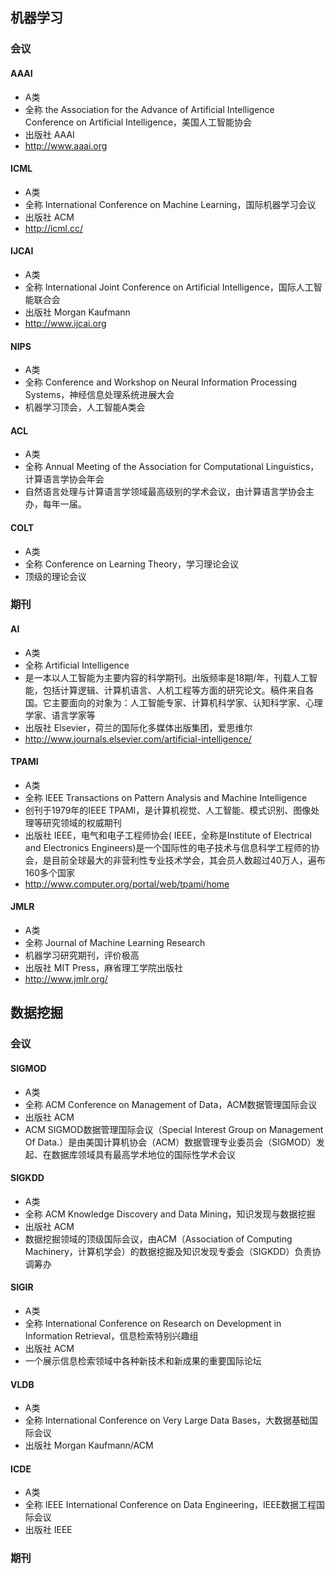 ## 机器学习

### 会议

#### AAAI

* A类
* 全称  the Association for the Advance of Artificial Intelligence Conference on Artificial Intelligence，美国人工智能协会
* 出版社 AAAI
* http://www.aaai.org

#### ICML

* A类
* 全称 International Conference on Machine 
Learning，国际机器学习会议
* 出版社 ACM
* http://icml.cc/

#### IJCAI

* A类
* 全称 International Joint Conference on Artificial
Intelligence，国际人工智能联合会
* 出版社 Morgan Kaufmann
* http://www.ijcai.org

#### NIPS

* A类
* 全称 Conference and Workshop on Neural Information Processing Systems，神经信息处理系统进展大会
* 机器学习顶会，人工智能A类会

#### ACL
* A类
* 全称 Annual Meeting of the Association for 
Computational Linguistics，计算语言学协会年会
* 自然语言处理与计算语言学领域最高级别的学术会议，由计算语言学协会主办，每年一届。

#### COLT
* A类
* 全称 Conference on Learning Theory，学习理论会议
* 顶级的理论会议


### 期刊

#### AI

* A类
* 全称 Artificial Intelligence
* 是一本以人工智能为主要内容的科学期刊。出版频率是18期/年，刊载人工智能，包括计算逻辑、计算机语言、人机工程等方面的研究论文。稿件来自各国。它主要面向的对象为：人工智能专家、计算机科学家、认知科学家、心理学家、语言学家等
* 出版社 Elsevier，荷兰的国际化多媒体出版集团，爱思维尔
* http://www.journals.elsevier.com/artificial-intelligence/

#### TPAMI

* A类
* 全称 IEEE Transactions on Pattern Analysis and Machine Intelligence
* 创刊于1979年的IEEE TPAMI，是计算机视觉、人工智能、模式识别、图像处理等研究领域的权威期刊
* 出版社 IEEE，电气和电子工程师协会( IEEE，全称是Institute of Electrical and Electronics Engineers)是一个国际性的电子技术与信息科学工程师的协会，是目前全球最大的非营利性专业技术学会，其会员人数超过40万人，遍布160多个国家
* http://www.computer.org/portal/web/tpami/home

#### JMLR

* A类
* 全称 Journal of Machine Learning Research
* 机器学习研究期刊，评价极高
* 出版社 MIT Press，麻省理工学院出版社
* http://www.jmlr.org/


## 数据挖掘

### 会议

#### SIGMOD

* A类
* 全称 ACM Conference on Management of Data，ACM数据管理国际会议
* 出版社 ACM
* ACM SIGMOD数据管理国际会议（Special Interest Group on Management Of Data.）是由美国计算机协会（ACM）数据管理专业委员会（SIGMOD）发起、在数据库领域具有最高学术地位的国际性学术会议

#### SIGKDD

* A类
* 全称 ACM Knowledge Discovery and Data Mining，知识发现与数据挖掘
* 出版社 ACM
* 数据挖掘领域的顶级国际会议，由ACM（Association of Computing Machinery，计算机学会）的数据挖掘及知识发现专委会（SIGKDD）负责协调筹办

#### SIGIR

* A类
* 全称 International Conference on Research on
Development in Information Retrieval，信息检索特别兴趣组
* 出版社 ACM
* 一个展示信息检索领域中各种新技术和新成果的重要国际论坛

#### VLDB

* A类
* 全称 International Conference on Very Large Data Bases，大数据基础国际会议
* 出版社 Morgan Kaufmann/ACM

#### ICDE

* A类
* 全称 IEEE International Conference on 
Data Engineering，IEEE数据工程国际会议
* 出版社 IEEE


### 期刊




